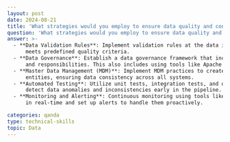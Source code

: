 ```yaml
---
layout: post
date: 2024-08-21
title: 'What strategies would you employ to ensure data quality and consistency across distributed systems?'
question: 'What strategies would you employ to ensure data quality and consistency across distributed systems?'
answer: >-  
  - **Data Validation Rules**: Implement validation rules at the data ingestion stage to ensure that incoming data 
      meets predefined quality criteria.
  - **Data Governance**: Establish a data governance framework that includes data quality metrics, stewardship roles, 
      and responsibilities. This also includes using tools like Apache Atlas for metadata management.
  - **Master Data Management (MDM)**: Implement MDM practices to create a single source of truth for key business 
      entities, ensuring data consistency across all systems.
  - **Automated Testing**: Utilize unit tests, integration tests, and data profiling tools like Great Expectations to 
      detect data anomalies and inconsistencies early in the pipeline.
  - **Monitoring and Alerting**: Continuous monitoring using tools like Grafana or AWS CloudWatch to detect issues 
      in real-time and set up alerts to handle them proactively.

categories: qanda
type: technical-skills
topic: Data
---
```


